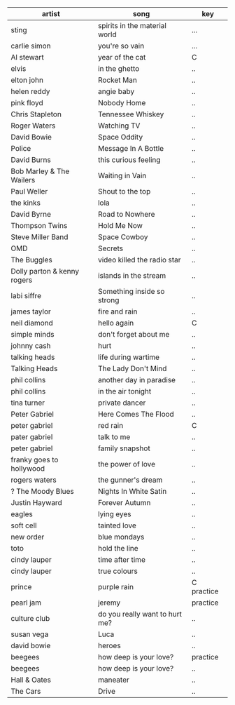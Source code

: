 | artist | song | key |
--------|------|-----
sting | spirits in the material world | ...
carlie simon | you're so vain | ...
Al stewart | year of the cat | C 
elvis | in the ghetto | ..
elton john | Rocket Man | ..
helen reddy | angie baby | ..
pink floyd |  Nobody Home | ..
Chris Stapleton | Tennessee Whiskey | ..
Roger Waters | Watching TV | ..
David Bowie | Space Oddity | ..
Police | Message In A Bottle | ..
David Burns | this curious feeling | ..
Bob Marley & The Wailers | Waiting in Vain | ..
Paul Weller | Shout to the top | ..
the kinks | lola | ..
David Byrne | Road to Nowhere | .. 
Thompson Twins | Hold Me Now | ..
Steve Miller Band | Space Cowboy | ..
OMD | Secrets | ..
The Buggles | video killed the radio star | ..
Dolly parton & kenny rogers | islands in the stream | ..
labi siffre | Something inside so strong | ..
james taylor | fire and rain | ..
neil diamond | hello again | C 
simple minds | don't forget about me | ..
johnny cash | hurt | ..
talking heads | life during wartime | ..
Talking Heads | The Lady Don't Mind | .. 
phil collins | another day in paradise | ..
phil collins | in the air tonight | ..
tina turner | private dancer | ..
Peter Gabriel | Here Comes The Flood | ..
peter gabriel | red rain | C
pater gabriel | talk to me | ..
peter gabriel | family snapshot | ..
franky goes to hollywood | the power of love | ..
rogers waters | the gunner's dream | ..
? The Moody Blues | Nights In White Satin | ..
Justin Hayward | Forever Autumn | ..
eagles | lying eyes | ..
soft cell | tainted love | ..
new order | blue mondays | ..
toto | hold the line | ..
cindy lauper | time after time | ..
cindy lauper | true colours | ..
prince | purple rain | C practice
pearl jam | jeremy | practice
culture club | do you really want to hurt me? | ..
susan vega | Luca | ..
david bowie | heroes | ..
beegees | how deep is your love? | practice
beegees | how deep is your love? | ..
Hall & Oates | maneater | ..
The Cars | Drive | ..
